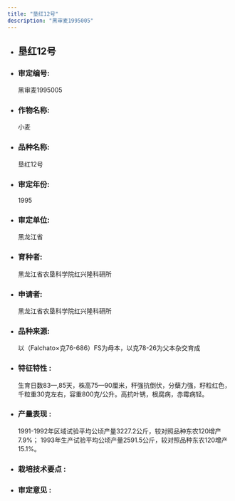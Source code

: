```yaml
---
title: "垦红12号"
description: "黑审麦1995005"
---
```

* ## 垦红12号
* ###  审定编号:  
   黑审麦1995005

*  ### 作物名称:  
   小麦

*   ###  品种名称: 
    垦红12号

*   ### 审定年份: 
    1995

*   ### 审定单位:  
    黑龙江省

*   ### 育种者:  
    黑龙江省农垦科学院红兴隆科研所

*   ### 申请者:  
    黑龙江省农垦科学院红兴隆科研所

*   ### 品种来源:  
    以（Falchato×克76-686）FS为母本，以克78-26为父本杂交育成

*   ### 特征特性 : 
    生育日数83—,85天，株高75—90厘米，秆强抗倒伏，分蘖力强，籽粒红色，千粒重30克左右，容重800克/公升。高抗叶锈，根腐病，赤霉病轻。

*   ### 产量表现 : 
    1991-1992年区域试验平均公顷产量3227.2公斤，较对照品种东农120增产7.9%； 1993年生产试验平均公顷产量2591.5公斤，较对照品种东农120增产15.1%。

*   ### 栽培技术要点 : 
    

*   ### 审定意见 : 
    
